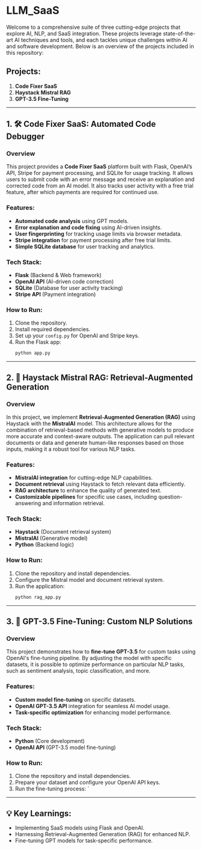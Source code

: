 # LLM_SaaS



Welcome to a comprehensive suite of three cutting-edge projects that explore AI, NLP, and SaaS integration. These projects leverage state-of-the-art AI techniques and tools, and each tackles unique challenges within AI and software development. Below is an overview of the projects included in this repository:

## Projects:
1. **Code Fixer SaaS**  
2. **Haystack Mistral RAG**  
3. **GPT-3.5 Fine-Tuning**

---

## 1. 🛠️ Code Fixer SaaS: Automated Code Debugger

### Overview
This project provides a **Code Fixer SaaS** platform built with Flask, OpenAI’s API, Stripe for payment processing, and SQLite for usage tracking. It allows users to submit code with an error message and receive an explanation and corrected code from an AI model. It also tracks user activity with a free trial feature, after which payments are required for continued use.

### Features:
- **Automated code analysis** using GPT models.
- **Error explanation and code fixing** using AI-driven insights.
- **User fingerprinting** for tracking usage limits via browser metadata.
- **Stripe integration** for payment processing after free trial limits.
- **Simple SQLite database** for user tracking and analytics.

### Tech Stack:
- **Flask** (Backend & Web framework)
- **OpenAI API** (AI-driven code correction)
- **SQLite** (Database for user activity tracking)
- **Stripe API** (Payment integration)

### How to Run:
1. Clone the repository.
2. Install required dependencies.
3. Set up your `config.py` for OpenAI and Stripe keys.
4. Run the Flask app:
   ```bash
   python app.py
   ```
   
---

## 2. 🧠 Haystack Mistral RAG: Retrieval-Augmented Generation

### Overview
In this project, we implement **Retrieval-Augmented Generation (RAG)** using Haystack with the **MistralAI** model. This architecture allows for the combination of retrieval-based methods with generative models to produce more accurate and context-aware outputs. The application can pull relevant documents or data and generate human-like responses based on those inputs, making it a robust tool for various NLP tasks.

### Features:
- **MistralAI integration** for cutting-edge NLP capabilities.
- **Document retrieval** using Haystack to fetch relevant data efficiently.
- **RAG architecture** to enhance the quality of generated text.
- **Customizable pipelines** for specific use cases, including question-answering and information retrieval.

### Tech Stack:
- **Haystack** (Document retrieval system)
- **MistralAI** (Generative model)
- **Python** (Backend logic)

### How to Run:
1. Clone the repository and install dependencies.
2. Configure the Mistral model and document retrieval system.
3. Run the application:
   ```bash
   python rag_app.py
   ```

---

## 3. 🤖 GPT-3.5 Fine-Tuning: Custom NLP Solutions

### Overview
This project demonstrates how to **fine-tune GPT-3.5** for custom tasks using OpenAI's fine-tuning pipeline. By adjusting the model with specific datasets, it is possible to optimize performance on particular NLP tasks, such as sentiment analysis, topic classification, and more.

### Features:
- **Custom model fine-tuning** on specific datasets.
- **OpenAI GPT-3.5 API** integration for seamless AI model usage.
- **Task-specific optimization** for enhancing model performance.

### Tech Stack:
- **Python** (Core development)
- **OpenAI API** (GPT-3.5 model fine-tuning)

### How to Run:
1. Clone the repository and install dependencies.
2. Prepare your dataset and configure your OpenAI API keys.
3. Run the fine-tuning process:
   `
---

## 💡 Key Learnings:
- Implementing SaaS models using Flask and OpenAI.
- Harnessing Retrieval-Augmented Generation (RAG) for enhanced NLP.
- Fine-tuning GPT models for task-specific performance.
